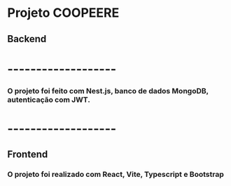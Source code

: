 # Projeto COOPEERE

## Backend

# -------------------

### O projeto foi feito com Nest.js, banco de dados MongoDB, autenticação com JWT.

# -------------------

## Frontend

### O projeto foi realizado com React, Vite, Typescript e Bootstrap
